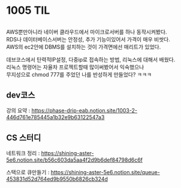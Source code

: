 # 1005 TIL

## 
AWS뿐만아니라 네이버 클라우드에서 마이크로서버를 하나 동작시켜봤다.  
RDS나 데이터베이스서버는 안정성, 추가 기능이있어서 가격이 매우 비쌋다.  
AWS의 ec2안에 DBMS를 설치하는 것이 가격면에선 매리트가 있었다.  

데브코스에서 탄력적IP설정, 다중ip로 접속하는 방법, 리눅스에 대해서 배웠다.  
리눅스 명령어는 자율차 프로젝트할때 많이써봤어서 익숙했으나  
무지성으로 chmod 777를 주었던 나를 반성하게 만들었다? ㅋㅋㅋ  


## dev코스 
강의 요약 : https://phase-drip-eab.notion.site/1003-2-446d761e785445a1b32e9b63122547a3


## CS 스터디

네트워크 정리 : https://shining-aster-5e6.notion.site/b56c603da5aa4f2d9b6def84798d6c6f

스택으로 큐만들기 : https://shining-aster-5e6.notion.site/queue-453831d52d764ed9b9550b6826cb324d


